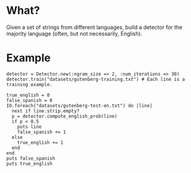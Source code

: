 # What?
Given a set of strings from different languages, build a detector for the majority language (often, but not necessarily, English).

# Example

	detector = Detector.new(:ngram_size => 2, :num_iterations => 30)
	detector.train("datasets/gutenberg-training.txt") # Each line is a training example.

	true_english = 0
	false_spanish = 0
	IO.foreach("datasets/gutenberg-test-en.txt") do |line|
	  next if line.strip.empty?
	  p = detector.compute_english_prob(line)
	  if p < 0.5
	    puts line
	    false_spanish += 1
	  else
	    true_english += 1
	  end
	end
	puts false_spanish
	puts true_english
